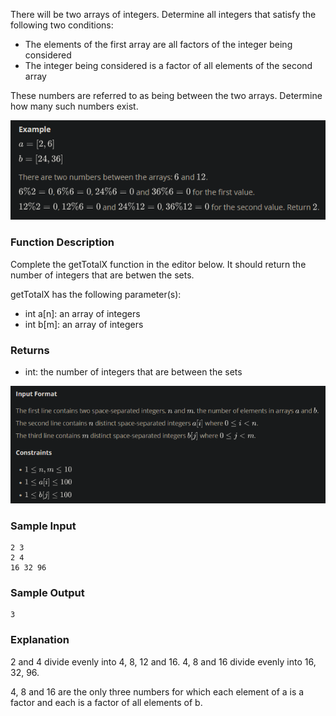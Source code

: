 There will be two arrays of integers. Determine all integers that satisfy the following two conditions:

- The elements of the first array are all factors of the integer being considered
- The integer being considered is a factor of all elements of the second array

These numbers are referred to as being between the two arrays. Determine how many such numbers exist.

![Alt text](images/image.png)

<h3>Function Description</h3>

Complete the getTotalX function in the editor below. It should return the number of integers that are betwen the sets.

getTotalX has the following parameter(s):

- int a[n]: an array of integers
- int b[m]: an array of integers

<h3>Returns</h3>

- int: the number of integers that are between the sets

![Alt text](images/image-1.png)

<h3>Sample Input</h3>

    2 3
    2 4
    16 32 96

<h3>Sample Output</h3>

    3

<h3>Explanation</h3>

2 and 4 divide evenly into 4, 8, 12 and 16.
4, 8 and 16 divide evenly into 16, 32, 96.

4, 8 and 16 are the only three numbers for which each element of a is a factor and each is a factor of all elements of b. 